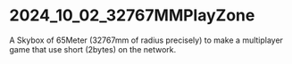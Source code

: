 # 2024_10_02_32767MMPlayZone
A Skybox of 65Meter (32767mm of radius precisely) to make a multiplayer game that use short (2bytes) on the network.
